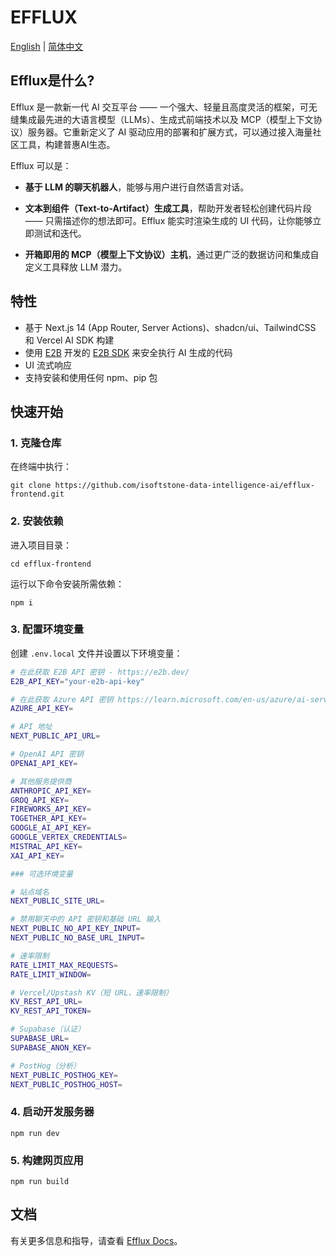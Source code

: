 # EFFLUX

[English](./README.md) | [简体中文](./README_CN.md)

## Efflux是什么?

Efflux 是一款新一代 AI 交互平台 —— 一个强大、轻量且高度灵活的框架，可无缝集成最先进的大语言模型（LLMs）、生成式前端技术以及 MCP（模型上下文协议）服务器。它重新定义了 AI 驱动应用的部署和扩展方式，可以通过接入海量社区工具，构建普惠AI生态。

Efflux 可以是：

* **基于 LLM 的聊天机器人**，能够与用户进行自然语言对话。

* **文本到组件（Text-to-Artifact）生成工具**，帮助开发者轻松创建代码片段 —— 只需描述你的想法即可。Efflux 能实时渲染生成的 UI 代码，让你能够立即测试和迭代。

* **开箱即用的 MCP（模型上下文协议）主机**，通过更广泛的数据访问和集成自定义工具释放 LLM 潜力。

## 特性

- 基于 Next.js 14 (App Router, Server Actions)、shadcn/ui、TailwindCSS 和 Vercel AI SDK 构建
- 使用 [E2B](https://e2b.dev) 开发的 [E2B SDK](https://github.com/e2b-dev/code-interpreter) 来安全执行 AI 生成的代码
- UI 流式响应
- 支持安装和使用任何 npm、pip 包

## 快速开始

### 1. 克隆仓库

在终端中执行：

```
git clone https://github.com/isoftstone-data-intelligence-ai/efflux-frontend.git
```

### 2. 安装依赖

进入项目目录：

```
cd efflux-frontend
```

运行以下命令安装所需依赖：

```
npm i
```

### 3. 配置环境变量

创建 `.env.local` 文件并设置以下环境变量：

```sh
# 在此获取 E2B API 密钥 - https://e2b.dev/
E2B_API_KEY="your-e2b-api-key"

# 在此获取 Azure API 密钥 https://learn.microsoft.com/en-us/azure/ai-services/openai/how-to/create-resource?tabs=portal
AZURE_API_KEY=

# API 地址
NEXT_PUBLIC_API_URL=

# OpenAI API 密钥
OPENAI_API_KEY=

# 其他服务提供商
ANTHROPIC_API_KEY=
GROQ_API_KEY=
FIREWORKS_API_KEY=
TOGETHER_API_KEY=
GOOGLE_AI_API_KEY=
GOOGLE_VERTEX_CREDENTIALS=
MISTRAL_API_KEY=
XAI_API_KEY=

### 可选环境变量

# 站点域名
NEXT_PUBLIC_SITE_URL=

# 禁用聊天中的 API 密钥和基础 URL 输入
NEXT_PUBLIC_NO_API_KEY_INPUT=
NEXT_PUBLIC_NO_BASE_URL_INPUT=

# 速率限制
RATE_LIMIT_MAX_REQUESTS=
RATE_LIMIT_WINDOW=

# Vercel/Upstash KV（短 URL、速率限制）
KV_REST_API_URL=
KV_REST_API_TOKEN=

# Supabase（认证）
SUPABASE_URL=
SUPABASE_ANON_KEY=

# PostHog（分析）
NEXT_PUBLIC_POSTHOG_KEY=
NEXT_PUBLIC_POSTHOG_HOST=
```

### 4. 启动开发服务器

```
npm run dev
```

### 5. 构建网页应用

```
npm run build
```


## 文档

有关更多信息和指导，请查看 [Efflux Docs](http://localhost:8080/efflux-frontend/zh/)。